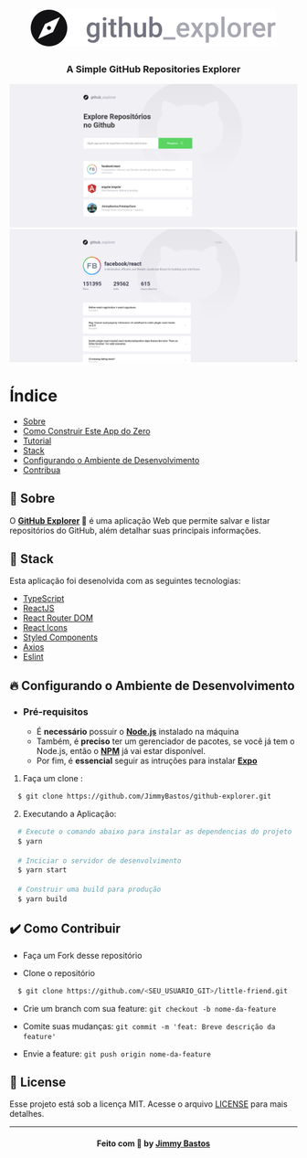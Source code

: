 <h1 align="center">
  <img src=".github/logo.svg" alt="Logo">
</h1>

<h3 align="center">
  A Simple GitHub Repositories Explorer
</h3>

![preview](.github/dashboard.png)
![preview](.github/detail.png)

# Índice

- [Sobre](#sobre)
- [Como Construir Este App do Zero](#tutorial)
- [Tutorial](#tutorial)
- [Stack](#tecnologias-utilizadas)
- [Configurando o Ambiente de Desenvolvimento](#como-usar)
- [Contribua](#como-contribuir)

<a id="sobre"></a>

## :bookmark:  Sobre

O <strong>[GitHub Explorer](https://jimmybastos.github.io/github-explorer/) 📲</strong> é uma aplicação Web que permite salvar e listar repositórios do GitHub, além detalhar suas principais informações.

</details>

<a id="tecnologias-utilizadas"></a>

## :rocket: Stack

Esta aplicação foi desenolvida com as seguintes tecnologias:

- [TypeScript](https://www.typescriptlang.org/)
- [ReactJS](https://reactjs.org/)
- [React Router DOM](https://reacttraining.com/react-router/)
- [React Icons](https://react-icons.netlify.com/#/)
- [Styled Components](https://styled-components.com/)
- [Axios](https://github.com/axios/axios)
- [Eslint](https://eslint.org/)

<a id="como-usar"></a>

## :fire:  Configurando o Ambiente de Desenvolvimento

- ### **Pré-requisitos**

  - É **necessário** possuir o **[Node.js](https://nodejs.org/en/)** instalado na máquina
  - Também, é **preciso** ter um gerenciador de pacotes, se você já tem o Node.js, então o **[NPM](https://www.npmjs.com/)** já vai estar disponível.
  - Por fim, é **essencial** seguir as intruções para instalar **[Expo](https://expo.io/)**

1. Faça um clone :

```sh
  $ git clone https://github.com/JimmyBastos/github-explorer.git
```

2. Executando a Aplicação:

```sh
  # Execute o comando abaixo para instalar as dependencias do projeto
  $ yarn

  # Inciciar o servidor de desenvolvimento
  $ yarn start

  # Construir uma build para produção
  $ yarn build
```

<a id="como-contribuir"></a>

## :heavy_check_mark: Como Contribuir

- Faça um Fork desse repositório

- Clone o repositório
```sh
  $ git clone https://github.com/<SEU_USUARIO_GIT>/little-friend.git
```
- Crie um branch com sua feature: `git checkout -b nome-da-feature`

- Comite suas mudanças: `git commit -m 'feat: Breve descrição da feature'`

- Envie a feature: `git push origin nome-da-feature`

## :memo:  License

Esse projeto está sob a licença MIT. Acesse o arquivo [LICENSE](LICENSE) para mais detalhes.

---

<h4 align="center">
    Feito com 💜  by <a href="https://www.linkedin.com/in/jimmybastos" target="_blank">Jimmy Bastos</a>
</h4>
